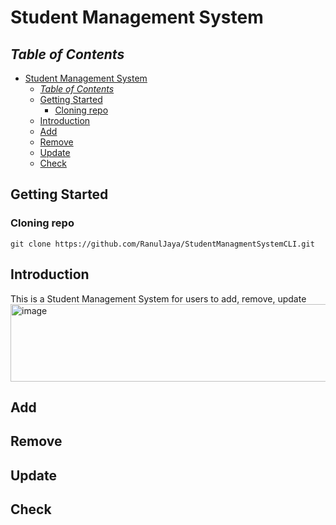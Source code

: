 # Student Management System

## *Table of Contents*

- [Student Management System](#student-management-system)
  - [*Table of Contents*](#table-of-contents)
  - [Getting Started](#getting-started)
    - [Cloning repo](#cloning-repo)
  - [Introduction](#introduction)
  - [Add](#add)
  - [Remove](#remove)
  - [Update](#update)
  - [Check](#check)

## Getting Started


### Cloning repo
    git clone https://github.com/RanulJaya/StudentManagmentSystemCLI.git



## Introduction
This is a Student Management System for users to add, remove, update
<img width="835" height="124" alt="image" src="https://github.com/user-attachments/assets/fe316708-deaf-4a40-afbc-36cae8f96391" />


## Add



## Remove



## Update



## Check
